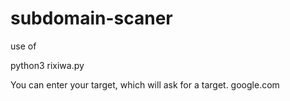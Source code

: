 # subdomain-scaner

use of


python3 rixiwa.py



You can enter your target, which will ask for a target.
google.com



